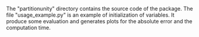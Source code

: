 The "partitionunity" directory contains the source code of the package.
The file "usage_example.py" is an example of initialization of variables. It produce some evaluation and generates plots for the absolute error and the computation time.